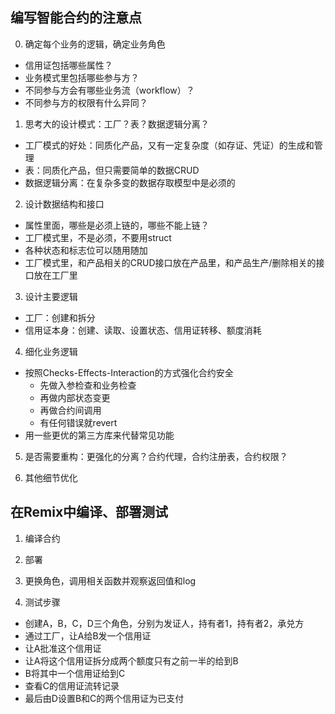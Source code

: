 ## 编写智能合约的注意点

0. 确定每个业务的逻辑，确定业务角色

- 信用证包括哪些属性？
- 业务模式里包括哪些参与方？
- 不同参与方会有哪些业务流（workflow）？
- 不同参与方的权限有什么异同？

1. 思考大的设计模式：工厂？表？数据逻辑分离？

- 工厂模式的好处：同质化产品，又有一定复杂度（如存证、凭证）的生成和管理
- 表：同质化产品，但只需要简单的数据CRUD
- 数据逻辑分离：在复杂多变的数据存取模型中是必须的

2. 设计数据结构和接口

- 属性里面，哪些是必须上链的，哪些不能上链？
- 工厂模式里，不是必须，不要用struct
- 各种状态和标志位可以随用随加
- 工厂模式里，和产品相关的CRUD接口放在产品里，和产品生产/删除相关的接口放在工厂里

3. 设计主要逻辑
- 工厂：创建和拆分
- 信用证本身：创建、读取、设置状态、信用证转移、额度消耗

4. 细化业务逻辑
- 按照Checks-Effects-Interaction的方式强化合约安全
    - 先做入参检查和业务检查
    - 再做内部状态变更
    - 再做合约间调用
    - 有任何错误就revert
- 用一些更优的第三方库来代替常见功能

5. 是否需要重构：更强化的分离？合约代理，合约注册表，合约权限？

6. 其他细节优化

## 在Remix中编译、部署测试

1. 编译合约

2. 部署

3. 更换角色，调用相关函数并观察返回值和log

4. 测试步骤
- 创建A，B，C，D三个角色，分别为发证人，持有者1，持有者2，承兑方
- 通过工厂，让A给B发一个信用证
- 让A批准这个信用证
- 让A将这个信用证拆分成两个额度只有之前一半的给到B
- B将其中一个信用证给到C
- 查看C的信用证流转记录
- 最后由D设置B和C的两个信用证为已支付